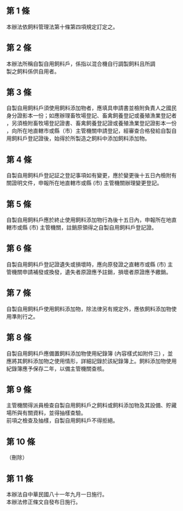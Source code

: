 第 1 條
-------
本辦法依飼料管理法第十條第四項規定訂定之。

第 2 條
-------
本辦法所稱自製自用飼料戶，係指以混合機自行調製飼料且所調  
製之飼料係供自用者。

第 3 條
-------
自製自用飼料戶須使用飼料添加物者，應填具申請書並檢附負責人之國民  
身分證影本一份；如應辦理畜牧場登記、畜禽飼養登記或養殖漁業登記者  
，另須檢附畜牧場登記證書、畜禽飼養登記證或養殖漁業登記證影本一份  
，向所在地直轄市或縣（市）主管機關申請登記，經審查合格發給自製自  
用飼料戶登記證後，始得於所製造之飼料中添加飼料添加物。

第 4 條
-------
自製自用飼料戶登記証之登記事項如有變更，應於變更後十五日內檢附有  
關證明文件，申報所在地直轄市或縣 (市) 主管機關辦理變更登記。

第 5 條
-------
自製自用飼料戶應於終止使用飼料添加物行為後十五日內，申報所在地直  
轄市或縣 (市) 主管機關，註銷原領得之自製自用飼料戶登記證。

第 6 條
-------
自製自用飼料戶登記證遺失或損壞時，應向原發證之直轄市或縣 (市) 主  
管機關申請補發或換發，遺失者原證應予註銷，損壞者原證應予繳銷。

第 7 條
-------
自製自用飼料戶使用飼料添加物，除法律另有規定外，應依飼料添加物使  
用準則行之。

第 8 條
-------
自製自用飼料戶應備置飼料添加物使用紀錄簿 (內容樣式如附件三) ，並  
應將其飼料添加物之使用情形，詳細記錄於該紀錄簿上。飼料添加物使用  
紀錄簿應予保存二年，以備主管機關查核。

第 9 條
-------
主管機關得派員檢查自製自用飼料戶之飼料或飼料添加物及其設備、貯藏  
場所與有關資料，並得抽樣查驗。  
前項之檢查及抽樣，自製自用飼料戶不得拒絕。

第 10 條
--------
（刪除）

第 11 條
--------
本辦法自中華民國八十一年九月一日施行。  
本辦法修正條文自發布日施行。

